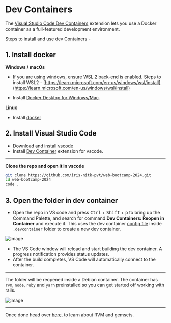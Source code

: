 # Dev Containers
The [Visual Studio Code Dev Containers](https://code.visualstudio.com/docs/devcontainers/containers)
extension lets you use a Docker container as a full-featured development environment.

Steps to [install](https://code.visualstudio.com/docs/devcontainers/containers#_installation)
and use dev Containers - 

## 1. Install docker
**Windows / macOs**
* If you are using windows, ensure [WSL 2](https://aka.ms/vscode-remote/containers/docker-wsl2) 
back-end is enabled. Steps to install WSL2 - 
[https://learn.microsoft.com/en-us/windows/wsl/install](https://learn.microsoft.com/en-us/windows/wsl/install)

* Install [Docker Desktop for Windows/Mac](https://www.docker.com/products/docker-desktop).

**Linux**
* Install [docker](https://docs.docker.com/desktop/install/linux-install/)

## 2. Install Visual Studio Code
* Download and install [vscode](https://code.visualstudio.com/)
* Install [Dev Container](https://marketplace.visualstudio.com/items?itemName=ms-vscode-remote.vscode-remote-extensionpack) extension for vscode.

--------------------------------------------------

**Clone the repo and open it in vscode**
```bash
git clone https://github.com/iris-nitk-pvt/web-bootcamp-2024.git
cd web-bootcamp-2024
code .
```
## 3. Open the folder in dev container
* Open the repo in VS code and press <kbd>Ctrl</kbd> + <kbd>Shift</kbd> + <kbd>p</kbd> to bring up the Command Palette,
and search for command **Dev Containers: Reopen in Container** and execute it. This uses the dev 
container [config file](https://github.com/iris-nitk-pvt/web-bootcamp-2024/blob/main/.devcontainer/devcontainer.json) 
inside `.devcontainer` folder to create a new dev container.

![image](https://github.com/user-attachments/assets/0f993632-8250-411e-b753-04095167ab3e)


* The VS Code window will reload and start building the dev container. A progress notification provides status updates.
* After the build completes, VS Code will automatically connect to the container.

-------------------------------------------------

The folder will be reopened inside a Debian container.
The container has `rvm`, `node`, `ruby` and `yarn` preinstalled so you can get started off working with rails.

![image](https://github.com/user-attachments/assets/37a9d2f3-ea09-4588-8e2c-18af8e1ba3b4)

--------------------------------------------------

Once done head over [here](./README.md#rvm), to learn about RVM and gemsets.
